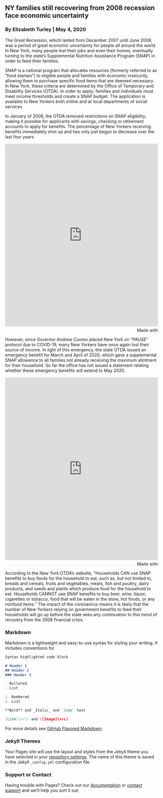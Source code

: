 ## NY families still recovering from 2008 recession face economic uncertainty
### By Elizabeth Turley | May 4, 2020

The Great Recession, which lasted from December 2007 until June 2009, was a period of great economic uncertainty for people all around the world. In New York, many people lost their jobs and even their homes, eventually turning to the state’s Supplemental Nutrition Assistance Program (SNAP) in order to feed their families.

SNAP is a national program that allocates resources (formerly referred to as “food stamps”) to eligible people and families with economic insecurity, allowing them to purchase specific food items that are deemed necessary. In New York, these criteria are determined by the Office of Temporary and Disability Services (OTDA). In order to apply, families and individuals must meet income thresholds and create a SNAP budget. The application is available to New Yorkers both online and at local departments of social services.

In January of 2008, the OTDA removed restrictions on SNAP eligibility, making it possible for applicants with savings, checking or retirement accounts to apply for benefits. The percentage of New Yorkers receiving benefits immediately shot up and has only just begun to decrease over the last four years.

<iframe src='https://flo.uri.sh/visualisation/2229382/embed' title='Interactive or visual content' frameborder='0' scrolling='no' style='width:100%;height:600px;'></iframe><div style='width:100%!;margin-top:4px!important;text-align:right!important;'><a class='flourish-credit' href='https://public.flourish.studio/visualisation/2229382/?utm_source=embed&utm_campaign=visualisation/2229382' target='_top' style='text-decoration:none!important'><img alt='Made with Flourish' src='https://public.flourish.studio/resources/made_with_flourish.svg' style='width:105px!important;height:16px!important;border:none!important;margin:0!important;'> </a></div>

However, since Governor Andrew Cuomo placed New York on “PAUSE” protocol due to COVID-19, many New Yorkers have once again lost their source of income. In light of this emergency, the state OTDA issued an emergency benefit for March and April of 2020, which gave a supplemental SNAP allowance to all families not already receiving the maximum allotment for their household. So far the office has not issued a statement relating whether these emergency benefits will extend to May 2020.

<iframe src='https://flo.uri.sh/visualisation/2212391/embed' title='Interactive or visual content' frameborder='0' scrolling='no' style='width:100%;height:600px;'></iframe><div style='width:100%!;margin-top:4px!important;text-align:right!important;'><a class='flourish-credit' href='https://public.flourish.studio/visualisation/2212391/?utm_source=embed&utm_campaign=visualisation/2212391' target='_top' style='text-decoration:none!important'><img alt='Made with Flourish' src='https://public.flourish.studio/resources/made_with_flourish.svg' style='width:105px!important;height:16px!important;border:none!important;margin:0!important;'> </a></div>

According to the New York OTDA’s website, “Households CAN use SNAP benefits to buy foods for the household to eat, such as, but not limited to, breads and cereals, fruits and vegetables, meats, fish and poultry, dairy products, and seeds and plants which produce food for the household to eat. Households CANNOT use SNAP benefits to buy beer, wine, liquor, cigarettes or tobacco, food that will be eaten in the store, hot foods, or any nonfood items.” The impact of the coronavirus means it is likely that the number of New Yorkers relying on government benefits to feed their households will go up before the state sees any continuation to this trend of recovery from the 2008 financial crisis.


### Markdown

Markdown is a lightweight and easy-to-use syntax for styling your writing. It includes conventions for

```markdown
Syntax highlighted code block

# Header 1
## Header 2
### Header 3

- Bulleted
- List

1. Numbered
2. List

**Bold** and _Italic_ and `Code` text

[Link](url) and ![Image](src)
```

For more details see [GitHub Flavored Markdown](https://guides.github.com/features/mastering-markdown/).

### Jekyll Themes

Your Pages site will use the layout and styles from the Jekyll theme you have selected in your [repository settings](https://github.com/eturley1/portfolio/settings). The name of this theme is saved in the Jekyll `_config.yml` configuration file.

### Support or Contact

Having trouble with Pages? Check out our [documentation](https://docs.github.com/categories/github-pages-basics/) or [contact support](https://github.com/contact) and we’ll help you sort it out.
